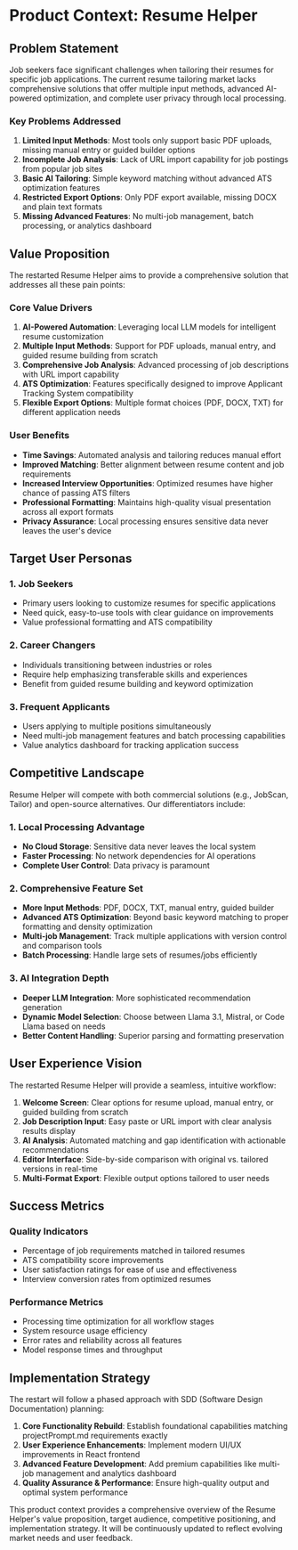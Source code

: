 # Product Context: Resume Helper

## Problem Statement

Job seekers face significant challenges when tailoring their resumes for specific job applications. The current resume tailoring market lacks comprehensive solutions that offer multiple input methods, advanced AI-powered optimization, and complete user privacy through local processing.

### Key Problems Addressed
1. **Limited Input Methods**: Most tools only support basic PDF uploads, missing manual entry or guided builder options
2. **Incomplete Job Analysis**: Lack of URL import capability for job postings from popular job sites
3. **Basic AI Tailoring**: Simple keyword matching without advanced ATS optimization features
4. **Restricted Export Options**: Only PDF export available, missing DOCX and plain text formats
5. **Missing Advanced Features**: No multi-job management, batch processing, or analytics dashboard

## Value Proposition

The restarted Resume Helper aims to provide a comprehensive solution that addresses all these pain points:

### Core Value Drivers
1. **AI-Powered Automation**: Leveraging local LLM models for intelligent resume customization
2. **Multiple Input Methods**: Support for PDF uploads, manual entry, and guided resume building from scratch
3. **Comprehensive Job Analysis**: Advanced processing of job descriptions with URL import capability
4. **ATS Optimization**: Features specifically designed to improve Applicant Tracking System compatibility
5. **Flexible Export Options**: Multiple format choices (PDF, DOCX, TXT) for different application needs

### User Benefits
- **Time Savings**: Automated analysis and tailoring reduces manual effort
- **Improved Matching**: Better alignment between resume content and job requirements
- **Increased Interview Opportunities**: Optimized resumes have higher chance of passing ATS filters
- **Professional Formatting**: Maintains high-quality visual presentation across all export formats
- **Privacy Assurance**: Local processing ensures sensitive data never leaves the user's device

## Target User Personas

### 1. Job Seekers
- Primary users looking to customize resumes for specific applications
- Need quick, easy-to-use tools with clear guidance on improvements
- Value professional formatting and ATS compatibility

### 2. Career Changers
- Individuals transitioning between industries or roles
- Require help emphasizing transferable skills and experiences
- Benefit from guided resume building and keyword optimization

### 3. Frequent Applicants
- Users applying to multiple positions simultaneously
- Need multi-job management features and batch processing capabilities
- Value analytics dashboard for tracking application success

## Competitive Landscape

Resume Helper will compete with both commercial solutions (e.g., JobScan, Tailor) and open-source alternatives. Our differentiators include:

### 1. Local Processing Advantage
- **No Cloud Storage**: Sensitive data never leaves the local system
- **Faster Processing**: No network dependencies for AI operations
- **Complete User Control**: Data privacy is paramount

### 2. Comprehensive Feature Set
- **More Input Methods**: PDF, DOCX, TXT, manual entry, guided builder
- **Advanced ATS Optimization**: Beyond basic keyword matching to proper formatting and density optimization
- **Multi-job Management**: Track multiple applications with version control and comparison tools
- **Batch Processing**: Handle large sets of resumes/jobs efficiently

### 3. AI Integration Depth
- **Deeper LLM Integration**: More sophisticated recommendation generation
- **Dynamic Model Selection**: Choose between Llama 3.1, Mistral, or Code Llama based on needs
- **Better Content Handling**: Superior parsing and formatting preservation

## User Experience Vision

The restarted Resume Helper will provide a seamless, intuitive workflow:

1. **Welcome Screen**: Clear options for resume upload, manual entry, or guided building from scratch
2. **Job Description Input**: Easy paste or URL import with clear analysis results display
3. **AI Analysis**: Automated matching and gap identification with actionable recommendations
4. **Editor Interface**: Side-by-side comparison with original vs. tailored versions in real-time
5. **Multi-Format Export**: Flexible output options tailored to user needs

## Success Metrics

### Quality Indicators
- Percentage of job requirements matched in tailored resumes
- ATS compatibility score improvements
- User satisfaction ratings for ease of use and effectiveness
- Interview conversion rates from optimized resumes

### Performance Metrics
- Processing time optimization for all workflow stages
- System resource usage efficiency
- Error rates and reliability across all features
- Model response times and throughput

## Implementation Strategy

The restart will follow a phased approach with SDD (Software Design Documentation) planning:

1. **Core Functionality Rebuild**: Establish foundational capabilities matching projectPrompt.md requirements exactly
2. **User Experience Enhancements**: Implement modern UI/UX improvements in React frontend
3. **Advanced Feature Development**: Add premium capabilities like multi-job management and analytics dashboard
4. **Quality Assurance & Performance**: Ensure high-quality output and optimal system performance

This product context provides a comprehensive overview of the Resume Helper's value proposition, target audience, competitive positioning, and implementation strategy. It will be continuously updated to reflect evolving market needs and user feedback.
